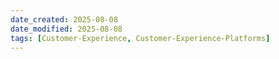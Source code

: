 ```yaml
---
date_created: 2025-08-08
date_modified: 2025-08-08
tags: [Customer-Experience, Customer-Experience-Platforms]
---
```

